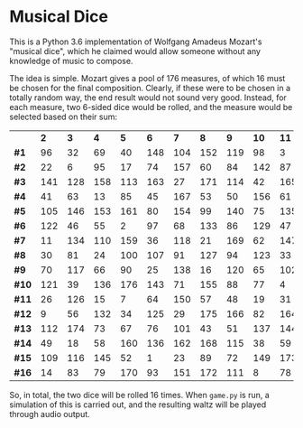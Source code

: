 # Musical Dice

This is a Python 3.6 implementation of Wolfgang Amadeus Mozart's "musical dice", which he claimed would allow someone without any knowledge of music to compose.

The idea is simple. Mozart gives a pool of 176 measures, of which 16 must be chosen for the final composition. Clearly, if these were to be chosen in a totally random way, the end result would not sound very good. Instead, for each
measure, two 6-sided dice would be rolled, and the measure would be selected based on their sum:

<table>
    <tr>
        <td></td>
        <td><b>2</b></td>
        <td><b>3</b></td>
        <td><b>4</b></td>
        <td><b>5</b></td>
        <td><b>6</b></td>
        <td><b>7</b></td>
        <td><b>8</b></td>
        <td><b>9</b></td>
        <td><b>10</b></td>
        <td><b>11</b></td>
        <td><b>12</b></td>
    </tr>
    <tr>
        <td><b>#1</b></td>
        <td>96</td>
        <td>32</td>
        <td>69</td>
        <td>40</td>
        <td>148</td>
        <td>104</td>
        <td>152</td>
        <td>119</td>
        <td>98</td>
        <td>3</td>
        <td>54</td>
    </tr>
    <tr>
        <td><b>#2</b></td>
        <td>22</td>
        <td>6</td>
        <td>95</td>
        <td>17</td>
        <td>74</td>
        <td>157</td>
        <td>60</td>
        <td>84</td>
        <td>142</td>
        <td>87</td>
        <td>130</td>
    </tr>
    <tr>
        <td><b>#3</b></td>
        <td>141</td>
        <td>128</td>
        <td>158</td>
        <td>113</td>
        <td>163</td>
        <td>27</td>
        <td>171</td>
        <td>114</td>
        <td>42</td>
        <td>165</td>
        <td>10</td>
    </tr>
    <tr>
        <td><b>#4</b></td>
        <td>41</td>
        <td>63</td>
        <td>13</td>
        <td>85</td>
        <td>45</td>
        <td>167</td>
        <td>53</td>
        <td>50</td>
        <td>156</td>
        <td>61</td>
        <td>103</td>
    </tr>
    <tr>
        <td><b>#5</b></td>
        <td>105</td>
        <td>146</td>
        <td>153</td>
        <td>161</td>
        <td>80</td>
        <td>154</td>
        <td>99</td>
        <td>140</td>
        <td>75</td>
        <td>135</td>
        <td>28</td>
    </tr>
    <tr>
        <td><b>#6</b></td>
        <td>122</td>
        <td>46</td>
        <td>55</td>
        <td>2</td>
        <td>97</td>
        <td>68</td>
        <td>133</td>
        <td>86</td>
        <td>129</td>
        <td>47</td>
        <td>37</td>
    </tr>
    <tr>
        <td><b>#7</b></td>
        <td>11</td>
        <td>134</td>
        <td>110</td>
        <td>159</td>
        <td>36</td>
        <td>118</td>
        <td>21</td>
        <td>169</td>
        <td>62</td>
        <td>147</td>
        <td>106</td>
    </tr>
    <tr>
        <td><b>#8</b></td>
        <td>30</td>
        <td>81</td>
        <td>24</td>
        <td>100</td>
        <td>107</td>
        <td>91</td>
        <td>127</td>
        <td>94</td>
        <td>123</td>
        <td>33</td>
        <td>5</td>
    </tr>
    <tr>
        <td><b>#9</b></td>
        <td>70</td>
        <td>117</td>
        <td>66</td>
        <td>90</td>
        <td>25</td>
        <td>138</td>
        <td>16</td>
        <td>120</td>
        <td>65</td>
        <td>102</td>
        <td>35</td>
    </tr>
    <tr>
        <td><b>#10</b></td>
        <td>121</td>
        <td>39</td>
        <td>136</td>
        <td>176</td>
        <td>143</td>
        <td>71</td>
        <td>155</td>
        <td>88</td>
        <td>77</td>
        <td>4</td>
        <td>20</td>
    </tr>
    <tr>
        <td><b>#11</b></td>
        <td>26</td>
        <td>126</td>
        <td>15</td>
        <td>7</td>
        <td>64</td>
        <td>150</td>
        <td>57</td>
        <td>48</td>
        <td>19</td>
        <td>31</td>
        <td>108</td>
    </tr>
    <tr>
        <td><b>#12</b></td>
        <td>9</td>
        <td>56</td>
        <td>132</td>
        <td>34</td>
        <td>125</td>
        <td>29</td>
        <td>175</td>
        <td>166</td>
        <td>82</td>
        <td>164</td>
        <td>92</td>
    </tr>
    <tr>
        <td><b>#13</b></td>
        <td>112</td>
        <td>174</td>
        <td>73</td>
        <td>67</td>
        <td>76</td>
        <td>101</td>
        <td>43</td>
        <td>51</td>
        <td>137</td>
        <td>144</td>
        <td>12</td>
    </tr>
    <tr>
        <td><b>#14</b></td>
        <td>49</td>
        <td>18</td>
        <td>58</td>
        <td>160</td>
        <td>136</td>
        <td>162</td>
        <td>168</td>
        <td>115</td>
        <td>38</td>
        <td>59</td>
        <td>124</td>
    </tr>
    <tr>
        <td><b>#15</b></td>
        <td>109</td>
        <td>116</td>
        <td>145</td>
        <td>52</td>
        <td>1</td>
        <td>23</td>
        <td>89</td>
        <td>72</td>
        <td>149</td>
        <td>173</td>
        <td>44</td>
    </tr>
    <tr>
        <td><b>#16</td>
        <td>14</td>
        <td>83</td>
        <td>79</td>
        <td>170</td>
        <td>93</td>
        <td>151</td>
        <td>172</td>
        <td>111</td>
        <td>8</td>
        <td>78</td>
        <td>131</td>
    </tr>
</table>

So, in total, the two dice will be rolled 16 times. When `game.py` is run, a simulation of this is carried out, and the resulting waltz will be played through audio output.
